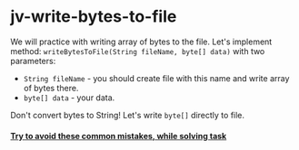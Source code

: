 # jv-write-bytes-to-file

We will practice with writing array of bytes to the file.
Let's implement method: `writeBytesToFile(String fileName, byte[] data)` with two parameters:
- `String fileName` - you should create file with this name and write array of bytes there.
- `byte[] data` - your data.

Don't convert bytes to String! Let's write `byte[]` directly to file.

#### [Try to avoid these common mistakes, while solving task](https://mate-academy.github.io/jv-program-common-mistakes/java-core/write-bytes-to-file)
